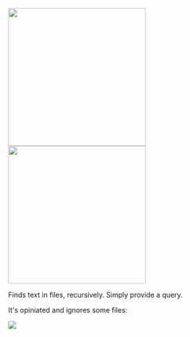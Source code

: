 <img src="https://i.imgur.com/oa07It1.jpg" width="280">

<img src="https://i.imgur.com/I7y0jVD.jpg" width="280">

Finds text in files, recursively. Simply provide a query.

It's opiniated and ignores some files:

![](https://i.imgur.com/d3eZaTJ.jpg)